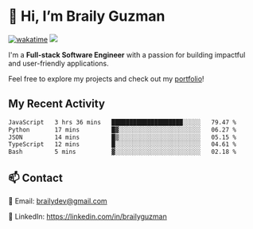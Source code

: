 # 👋 Hi, I’m Braily Guzman
[![wakatime](https://wakatime.com/badge/user/78b9a827-5162-4c58-9330-4ea970cf6de4.svg)](https://wakatime.com/@78b9a827-5162-4c58-9330-4ea970cf6de4)
![](https://komarev.com/ghpvc/?username=brailyguzman)

I'm a **Full-stack Software Engineer** with a passion for building impactful and user-friendly applications.

Feel free to explore my projects and check out my [portfolio](https://braily.dev)!


## My Recent Activity
<!--START_SECTION:waka-->

```txt
JavaScript   3 hrs 36 mins   ████████████████████░░░░░   79.47 %
Python       17 mins         █▓░░░░░░░░░░░░░░░░░░░░░░░   06.27 %
JSON         14 mins         █▒░░░░░░░░░░░░░░░░░░░░░░░   05.15 %
TypeScript   12 mins         █░░░░░░░░░░░░░░░░░░░░░░░░   04.61 %
Bash         5 mins          ▓░░░░░░░░░░░░░░░░░░░░░░░░   02.18 %
```

<!--END_SECTION:waka-->

## 📫 Contact
📧 Email: brailydev@gmail.com

🔗 LinkedIn: https://linkedin.com/in/brailyguzman
